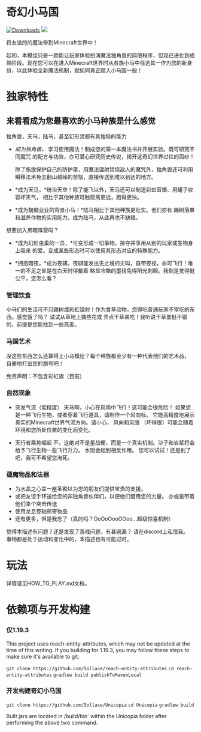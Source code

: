 # 奇幻小马国

[![Downloads](https://img.shields.io/github/downloads/Sollace/Unicopia/total.svg?color=yellowgreen)](https://github.com/Sollace/Unicopia/releases/latest)
![](https://img.shields.io/badge/api-fabric-orange.svg)

将友谊的的魔法带到Minecraft世界中！

起初，本模组只是一款能让玩家体验扮演魔法独角兽的简陋程序，但现已进化到成熟阶段。现在您可以在进入Minecraft世界时从各族小马中任选其一作为您的新身份，以此体验全新魔法机制，就如同真正踏入小马国一般！

# 独家特性

## 来看看成为您最喜欢的小马种族是什么感觉

独角兽，天马，陆马，甚至幻形灵都有其独特的能力
 
 - *成为独角兽，* 学习使用魔法！制成您的第一本魔法书并开展实验。既可研究不同魔咒
   的配方与功效，亦可潜心研究历史传说，揭开这奇幻世界过往的面纱！
  
   除了施放保护自己的防护罩，用魔法镭射焚烧敌人的魔咒外，独角兽还可利用瞬移法术免去翻山越岭的苦恼，直接传送到难以到达的地方。
 
 - *成为天马，*统治天空！除了能飞以外，天马还可以制造彩虹音爆、用罐子收容坏天气，
   相比于其他种族可触距离更远，跑得更快。
 
 - *成为兢兢业业的背景小马！*陆马相比于其他种族更壮实。他们亦有
   踢树落果和滋养作物的实用能力。成为陆马，从此再也不缺粮。

 想要加入黑暗阵营吗？

 - *成为幻形虫巢的一员，*可变形成一切事物。掠夺并享用从别的玩家或生物身上吸来
   的爱。变成某些形态时可以使用其形态对应的特殊能力。
  
 - *拥抱暗夜，*成为夜骐。夜骐能发出无止境的尖叫，自带夜视，亦可飞行！唯一的不足之处是在白天时得戴着
   略显冷酷的墨镜免得阳光刺眼。我倒是觉得挺公平，您怎么看？
  
### 管理饮食

  小马们的生活可不只踢树或彩虹镭射！作为食草动物，您得吃普通玩家不常吃的东西。感觉饿了吗？ 试试从草地上摘些花或
  弄点干草来吃！我听说干草堡挺不错的，前提是您能找到一些燕麦。

### 马国艺术
  
  没这些东西怎么还算得上小马模组？每个种族都至少有一种代表他们的艺术品，
  自豪地打出您的旗号吧！
  
  免责声明：不包含彩虹旗（目前）

### 自然现象

  - 突发气流（低精度）
    天马啊，小心在风雨中飞行！这可能会很危险！
    如果您是一种飞行生物，或者穿着飞行道具，请制作一个风向标。
    它能高精度地展示真实的Minecraft世界气流方向。请小心，
    风向和风强 （坏得很）可能会随着环境和您所处位置的变化而变化。

  - 天行者乘势崛起
    不，这绝对不是星战梗，而是一个真实机制。沙子和岩浆将会给予飞行生物一些飞行升力。 水则会起到相反作用。
    您可以试试！还是别了吧，我可不希望您淹死。

### 蕴魔物品和法器
  
  - 为水晶之心盖一座圣殿以为您的朋友们提供宝贵的支援。
  - 或把友谊手环送给您的非独角兽伙伴们，以便他们借用您的力量。
     亦或是带着他们来个突击传送
  - 使用龙息卷轴邮寄物品
  - 还有更多，但是我忘了（真的吗？OoOoOooOOoo…超级惊喜机制）

觉得本描述有问题？还是发现了游戏问题，有甚阙漏？
请在discord上私信我。
事物都是处于运动和变化中的，本描述也有可能过时。

# 玩法

详情请见HOW_TO_PLAY.md文档。

# 依赖项与开发构建

### 仅1.19.3

This project uses reach-entity-attributes, which may not be updated at the time of this writing.
If you building for 1.19.3, you may follow these steps to make sure it's available to git:

`git clone https://github.com/Sollace/reach-entity-attributes`
`cd reach-entity-attributes`
`gradlew build publishToMavenLocal`

### 开发构建奇幻小马国

`git clone https://github.com/Sollace/Unicopia`
`cd Unicopia` 
`gradlew build`

Built jars are located in /build/bin` within the Unicopia folder after performing the above two command.

